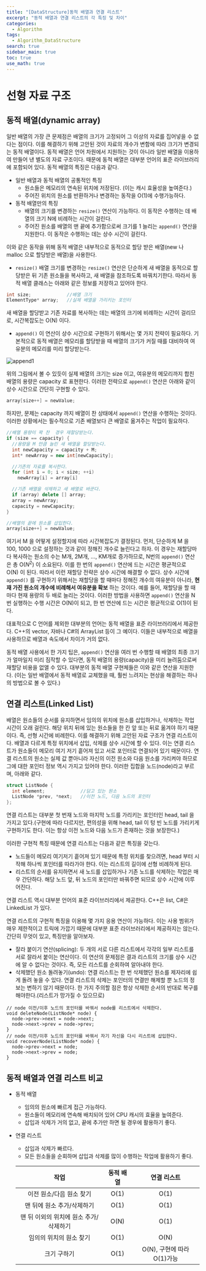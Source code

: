 ```yaml
---
title: "[DataStructure]동적 배열과 연결 리스트"
excerpt: "동적 배열과 연결 리스트의 각 특징 및 차이"
categories:
  - Algorithm
tags:
  - Algorithm_DataStructure
search: true
sidebar_main: true
toc: true
use_math: true
---
```


# 선형 자료 구조

## 동적 배열(dynamic array)
일반 배열의 가장 큰 문제점은 배열의 크기가 고정되어 그 이상의 자료를 집어넣을 수 없다는 점이다. 이를 해결하기 위해 고안된 것이 자료의 개수가 변함에 따라 크기가 변경되는 동적 배열이다. 동적 배열은 언어 차원에서 지원하는 것이 아니라 일반 배열을 이용하여 만들어 낸 별도의 자료 구조이다. 때문에 동적 배열은 대부분 언어의 표준 라이브러리에 포함되어 있다. 동적 배열의 특징은 다음과 같다.

- 일반 배열과 동적 배열의 공통적인 특징
  - 원소들은 메모리의 연속된 위치에 저장된다. (이는 캐시 효율성을 높여준다.)
  - 주어진 위치의 원소를 반환하거나 변경하는 동작을 O(1)에 수행가능하다.
- 동적 배열만의 특징
  - 배열의 크기를 변경하는 ```resize()``` 연산이 가능하다. 이 동작은 수행하는 데 배열의 크기 N에 비례하는 시간이 걸린다.
  - 주어진 원소를 배열의 맨 끝에 추가함으로써 크기를 1 늘리는 ```append()``` 연산을 지원한다. 이 동작은 수행하는 데는 상수 시간이 걸린다.

이와 같은 동작을 위해 동적 배열은 내부적으로 동적으로 할당 받은 배열(new 나 malloc 으로 할당받은 배열)을 사용한다.

- ```resize()```
배열 크기를 변경하는 ```resize()``` 연산은 단순하게 새 배열을 동적으로 할당받은 뒤 기존 원소들을 복사하고, 새 배열을 참조하도록 바꿔치기한다. 따라서 동적 배열 클래스는 아래와 같은 정보를 저장하고 있어야 한다.

```cpp
int size;             //배열 크기
ElementType* array;   //실제 배열을 가리키는 포인터
```

새 배열을 할당받고 기존 자료를 복사하는 데는 배열의 크기에 비례하는 시간이 걸리므로, 시간복잡도는 O(N) 이다.

- ```append()```
이 연산이 상수 시간으로 구현하기 위해서는 몇 가지 전략이 필요하다. 기본적으로 동적 배열은 메모리를 할당받을 때 배열의 크기가 커질 때를 대비하여 여유분의 메모리를 미리 할당받는다.

![append1](https://user-images.githubusercontent.com/34755287/43872286-f21984ec-9bbb-11e8-8991-2c705dbe8e59.JPG)

위의 그림에서 볼 수 있듯이 실제 배열의 크기는 size 이고, 여유분의 메모리까지 합친 배열의 용량은 capacity 로 표현한다. 이러한 전략으로 ```append()``` 연산은 아래와 같이 상수 시간으로 간단히 구현할 수 있다.

```cpp
array[size++] = newValue;
```

하지만, 문제는 capacity 까지 배열이 찬 상태에서 ```append()``` 연산을 수행하는 것이다. 이러한 상황에서는 필수적으로 기존 배열보다 큰 배열로 옮겨주는 작업이 필요하다.

```cpp
//배열 용량이 꽉 찬  경우 재할당받는다.
if (size == capacity) {
  //용량을 M 만큼 늘린 새 배열을 할당받는다.
  int newCapacity = capacity + M;
  int* newArray = new int[newCapacity];

  //기존의 자료를 복사한다.
  for (int i = 0; i < size; ++i)
    newArray[i] = array[i]

  //기존 배열을 삭제하고 새 배열로 바꾼다.
  if (array) delete [] array;
  array = newArray;
  capacity = newCapacity;
}

//배열의 끝에 원소를 삽입한다.
array[size++] = newValue;
```

여기서 M 을 어떻게 설정할지에 따라 시간복잡도가 결정된다. 먼저, 단순하게 M 을 100, 1000 으로 설정하는 것과 같이 정해진 개수로 늘린다고 하자. 이 경우는 재할당마다 복사하는 원소의 수는 M개, 2M개, ..., KM개로 증가하므로, N번의 ```append()``` 연산은 총 O($N^2$) 이 소요된다. 이를 한 번의 ```append()``` 연산에 드는 시간은 평균적으로 O(N) 이 된다. 따라서 이런 재할당 전략은 상수 시간에 해결할 수 없다. 상수 시간에 ```append()``` 를 구현하기 위해서는 재할당을 할 때마다 정해진 개수의 여유분이 아니라, **현재 가진 원소의 개수에 비례해서 여유분을 확보** 하는 것이다. 예를 들어, 재할당을 할 때마다 현재 용량의 두 배로 늘리는 것이다. 이러한 방법을 사용하면 ```append()``` 연산을 N번 실행하는 수행 시간은 O(N)이 되고, 한 번 연산에 드는 시간은 평균적으로 O(1)이 된다.

대표적으로 C 언어를 제외한 대부분의 언어는 동적 배열을 표준 라이브러리에서 제공한다. C++의 vector, 자바나 C#의 ArrayList 등이 그 예이다. 이들은 내부적으로 배열을 사용하므로 배열과 속도에서 차이가 거의 없다.

동적 배열 사용에서 한 가지 팁은, ```append()``` 연산을 여러 번 수행할 때 배열의 최종 크기가 얼마일지 미리 짐작할 수 있다면, 동적 배열의 용량(capacity)을 미리 늘려둠으로써 재할당 비용을 없앨 수 있다. 대부분의 동적 배열 구현체들은 이와 같은 연산을 지원한다. (이는 일반 배열에서 동적 배열로 교체했을 때, 훨씬 느려지는 현상을 해결하는 하나의 방법으로 볼 수 있다.)


## 연결 리스트(Linked List)
배열은 원소들의 순서를 유지하면서 임의의 위치에 원소를 삽입하거나, 삭제하는 작업 시간이 오래 걸린다. 해당 위치 뒤에 있는 원소들을 한 칸 앞 또는 뒤로 옮겨야 하기 때문이다. 즉, 선형 시간에 비례한다. 이를 해결하기 위해 고안된 자료 구조가 연결 리스트이다. 배열과 다르게 특정 위치에서 삽입, 삭제를 상수 시간에 할 수 있다. 이는 연결 리스트가 원소들이 메모리 여기 저기 흩어져 있고 서로 포인터로 연결되어 있기 때문이다. 연결 리스트의 원소는 실제 값 뿐아니라 자신의 이전 원소와 다음 원소를 가리켜야 하므로 그에 대한 포인터 정보 역시 가지고 있어야 한다. 이러한 집합을 노드(node)라고 부르며, 아래와 같다.

```c
struct ListNode {
  int element;             //담고 있는 원소
  ListNode *prev, *next;   //이전 노드, 다음 노드의 포인터
};
```

연결 리스트는 대부분 첫 번재 노드와 마지막 노드를 가리키는 포인터인 head, tail 을 가지고 있다.(구현에 따라 다르지만, 편의성을 위해 head, tail 이 텅 빈 노드를 가리키게 구현하기도 한다. 이는 항상 이전 노드와 다음 노드가 존재하는 것을 보장한다.)

이러한 구현적 특징 때문에 연결 리스트는 다음과 같은 특징을 갖는다.
- 노드들이 메모리 여기저기 흩어져 있기 때문에 특정 위치를 찾으려면, head 부터 시작해 하나씩 포인터를 따라가야 한다. 이는 리스트의 길이에 선형 비례하게 된다.
- 리스트의 순서를 유지하면서 새 노드를 삽입하거나 기존 노드를 삭제하는 작업은 매우 간단하다. 해당 노드 앞, 뒤 노드의 포인터만 바꿔주면 되므로 상수 시간에 이루어진다.

연결 리스트 역시 대부분 언어의 표준 라이브러리에서 제공한다. C++은 list, C#은 LinkedList 가 있다.

연결 리스트의 구현적 특징을 이용해 몇 가지 응용 연산이 가능하다. 이는 사용 범위가 매우 제한적이고 트릭에 가깝기 때문에 대부분 표준 라이브러리에서 제공하지는 않는다. 간단히 무엇이 있고, 특징만을 알아보자.
- 잘라 붙이기 연산(splicing): 두 개의 서로 다른 리스트에서 각각의 일부 리스트를 서로 잘라서 붙이는 연산이다. 이 연산의 문제점은 결과 리스트의 크기를 상수 시간에 알 수 없다는 것이다. 즉, 모든 리스트를 순회하여 알아내야 한다.
- 삭제했던 원소 돌려놓기(undo): 연결 리스트는 한 번 삭제했던 원소를 제자리에 쉽게 돌려 놓을 수 있다. 연결 리스트의 삭제는 포인터의 연결만 해제할 뿐 노드의 정보는 변하기 않기 때문이다. 한 가지 주의할 점은 항상 삭제한 순서의 반대로 복구를 해야한다.(리스트가 망가질 수 있으므로)

```
// node 이전/이후 노드의 포인터를 바꿔서 node를 리스트에서 삭제한다.
void deleteNode(ListNode* node) {
  node->prev->next = node->next;
  node->next->prev = node->prev;
}
// node 이전/이후 노드의 포인터를 바꿔서 자기 자신을 다시 리스트에 삽입한다.
void recoverNode(ListNode* node) {
  node->prev->next = node;
  node->next->prev = node;
}
```

## 동적 배열과 연결 리스트 비교
- 동적 배열
  - 임의의 원소에 빠르게 접근 가능하다.
  - 원소들이 메모리에 연속해 배치되어 있어 CPU 캐시의 효율을 높여준다.
  - 삽입과 삭제가 거의 없고, 끝에 추가만 하면 될 경우에 활용하기 좋다.
- 연결 리스트
  - 삽입과 삭제가 빠르다.
  - 모든 원소들을 순회하며 삽입과 삭제를 많이 수행하는 작업에 활용하기 좋다.

  |                  작업                  | 동적 배열 |         연결 리스트        |
  |:--------------------------------------:|:---------:|:--------------------------:|
  |        이전 원소/다음 원소 찾기        |    O(1)   |            O(1)            |
  |       맨 뒤에 원소 추가/삭제하기       |    O(1)   |            O(1)            |
  | 맨 뒤 이외의 위치에 원소 추가/삭제하기 |    O(N)   |            O(1)            |
  |         임의의 위치의 원소 찾기        |    O(1)   |            O(N)            |
  |               크기 구하기              |    O(1)   | O(N), 구현에 따라 O(1)가능 |
